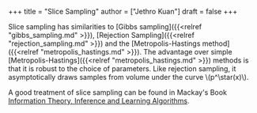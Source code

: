 +++
title = "Slice Sampling"
author = ["Jethro Kuan"]
draft = false
+++

Slice sampling has similarities to [Gibbs sampling]({{<relref "gibbs_sampling.md" >}}), [Rejection Sampling]({{<relref "rejection_sampling.md" >}})
and the [Metropolis-Hastings method]({{<relref "metropolis_hastings.md" >}}). The advantage over simple
[Metropolis-Hastings]({{<relref "metropolis_hastings.md" >}}) methods is that it is robust to the choice of
parameters. Like rejection sampling, it asymptotically draws samples
from volume under the curve \\(p^\star(x)\\).

A good treatment of slice sampling can be found in Mackay's Book
[Information Theory, Inference and Learning Algorithms](http://www.inference.org.uk/itprnn/book.pdf).
